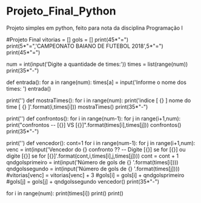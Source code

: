 # Projeto_Final_Python
Projeto simples em python, feito para nota da disciplina Programação I

#Projeto Final
vitorias = []
gols = []
print(45*"=")
print(5*"=",'CAMPEONATO BAIANO DE FUTEBOL 2018',5*"=")
print(45*"=")

num = int(input('Digite a quantidade de times:'))
times = list(range(num))
print(35*"-")

def entrada():
    for a in range(num):
        times[a] = input('Informe o nome dos times: ')
entrada()

print('')
def mostraTimes():
    for i in range(num):
        print('indice [ {} ] nome do time [ {} ]'.format(i,times[i]))
mostraTimes()
print(35*"-")

print('')
def confrontos():
    for i in range(num-1):
        for j in range(i+1,num):
            print("confrontos -- [{}] VS [{}]".format(times[i],times[j]))
confrontos()
print(35*"-")

print('')
def vencedor():
    cont=1
    for i in range(num-1):
        for j in range(i+1,num):
            venc = int(input('Vencedor do {} confronto ?? -- Digite [{}] se for [{}] ou digite [{}] se for [{}]'.format(cont,i,times[i],j,times[j])))
            cont = cont + 1
            qndgolsprimeiro = int(input('Número de gols de {} '.format(times[i])))
            qndgolssegundo = int(input('Número de gols de {} '.format(times[j])))
            #vitorias[venc] = vitorias[venc] + 3
            #gols[i] = gols[i] + qndgolsprimeiro
            #gols[j] = gols[j] + qndgolssegundo
vencedor()
print(35*"-")

for i in range(num):
    print(times[i])
    print()
    print()
